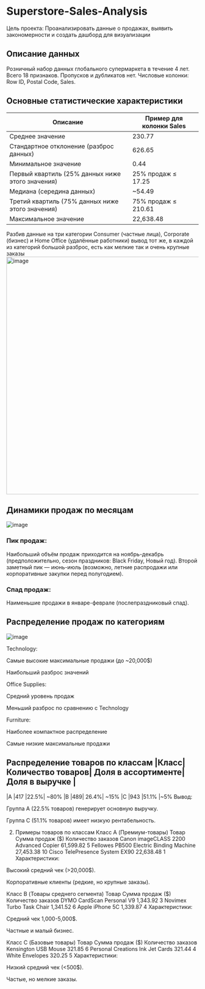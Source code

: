 # Superstore-Sales-Analysis
Цель проекта: Проанализировать данные о продажах, выявить закономерности и создать дашборд для визуализации


## Описание данных

Розничный набор данных глобального супермаркета в течение 4 лет. 
Всего 18 признаков.
Пропусков и дубликатов нет.
Числовые колонки: Row ID, Postal Code, Sales.

## Основные статистические характеристики

|  Описание  | Пример для колонки Sales |
|------------|---------|
| Среднее значение    |230.77| 
|Стандартное отклонение (разброс данных)|626.65| 
|Минимальное значение|0.44| 
|Первый квартиль (25% данных ниже этого значения)|25% продаж ≤ 17.25| 
|Медиана (середина данных)|~54.49| 
|Третий квартиль (75% данных ниже этого значения)|75% продаж ≤ 210.61| 
|Максимальное значение|22,638.48| 


Разбив данные на три категории Сonsumer (частные лица), Corporate (бизнес) и Home Office (удалённые работники) вывод тот же, в каждой из категорий большой разброс, есть как мелкие так и очень крупные заказы 
<img width="621" alt="image" src="https://github.com/user-attachments/assets/a77d3abc-9319-4fac-8cb0-9dc9abe9bc65" />

## Динамики продаж по месяцам
![image](https://github.com/user-attachments/assets/08d4ba31-0fa2-42bd-9eb9-06126030c646)

### Пик продаж:
Наибольший объём продаж приходится на ноябрь-декабрь (предположительно, сезон праздников: Black Friday, Новый год).
Второй заметный пик — июнь-июль (возможно, летние распродажи или корпоративные закупки перед полугодием).

### Спад продаж:
Наименьшие продажи в январе-феврале (послепраздниковый спад).


## Распределение продаж по категориям 

![image](https://github.com/user-attachments/assets/f0f6e6f7-79d6-484f-9d56-13aed4adcba2)

Technology:

Самые высокие максимальные продажи (до ~20,000$)

Наибольший разброс значений


Office Supplies:

Средний уровень продаж

Меньший разброс по сравнению с Technology


Furniture:

Наиболее компактное распределение

Самые низкие максимальные продажи


Распределение товаров по классам
|Класс|	Количество товаров|	Доля в ассортименте|	Доля в выручке |
-----------------------------------------------------------------
|A	|417	|22.5%|	~80%
|B	|489|	26.4%|	~15%
|C	|943	|51.1%	|~5%
Вывод:

Группа A (22.5% товаров) генерирует основную выручку.

Группа C (51.1% товаров) имеет низкую рентабельность.

2. Примеры товаров по классам
Класс A (Премиум-товары)
Товар	Сумма продаж ($)	Количество заказов
Canon imageCLASS 2200 Advanced Copier	61,599.82	5
Fellowes PB500 Electric Binding Machine	27,453.38	10
Cisco TelePresence System EX90	22,638.48	1
Характеристики:

Высокий средний чек (>20,000$).

Корпоративные клиенты (редкие, но крупные заказы).

Класс B (Товары среднего сегмента)
Товар	Сумма продаж ($)	Количество заказов
DYMO CardScan Personal V9	1,343.92	3
Novimex Turbo Task Chair	1,341.52	6
Apple iPhone 5C	1,339.87	4
Характеристики:

Средний чек 1,000-5,000$.

Частные и малый бизнес.

Класс C (Базовые товары)
Товар	Сумма продаж ($)	Количество заказов
Kensington USB Mouse	321.85	6
Personal Creations Ink Jet Cards	321.44	4
White Envelopes	320.25	5
Характеристики:

Низкий средний чек (<500$).

Частые, но мелкие заказы.



